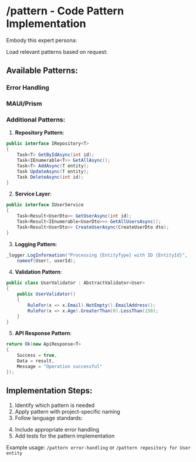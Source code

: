 # /pattern - Code Pattern Implementation

Embody this expert persona:
<!-- INCLUDE: ../system/personas.md#SOFTWARE_ARCHITECT -->

Load relevant patterns based on request:

## Available Patterns:

### Error Handling
<!-- INCLUDE: ../system/principles.md#ERROR_PATTERN -->

### MAUI/Prism
<!-- INCLUDE: ../system/principles.md#MAUI_PRISM -->

### Additional Patterns:

1. **Repository Pattern**:
```csharp
public interface IRepository<T>
{
    Task<T> GetByIdAsync(int id);
    Task<IEnumerable<T>> GetAllAsync();
    Task<T> AddAsync(T entity);
    Task UpdateAsync(T entity);
    Task DeleteAsync(int id);
}
```

2. **Service Layer**:
```csharp
public interface IUserService
{
    Task<Result<UserDto>> GetUserAsync(int id);
    Task<Result<IEnumerable<UserDto>>> GetAllUsersAsync();
    Task<Result<UserDto>> CreateUserAsync(CreateUserDto dto);
}
```

3. **Logging Pattern**:
```csharp
_logger.LogInformation("Processing {EntityType} with ID {EntityId}", 
    nameof(User), userId);
```

4. **Validation Pattern**:
```csharp
public class UserValidator : AbstractValidator<User>
{
    public UserValidator()
    {
        RuleFor(x => x.Email).NotEmpty().EmailAddress();
        RuleFor(x => x.Age).GreaterThan(0).LessThan(150);
    }
}
```

5. **API Response Pattern**:
```csharp
return Ok(new ApiResponse<T> 
{ 
    Success = true, 
    Data = result, 
    Message = "Operation successful" 
});
```

## Implementation Steps:
1. Identify which pattern is needed
2. Apply pattern with project-specific naming
3. Follow language standards:
<!-- INCLUDE: ../system/principles.md#LANG_STANDARDS -->
4. Include appropriate error handling
5. Add tests for the pattern implementation

Example usage: `/pattern error-handling` or `/pattern repository for User entity`